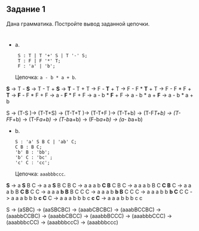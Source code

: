 #
## Задание 1
Дана грамматика. Постройте вывод заданной цепочки.
#
- a.
    ```
     S : T | T '+' S | T '-' S;
     T : F | F '*' T;
     F : 'a' | 'b';
     ```
    Цепочка:  ```a - b * a + b```.

**S** -> T - **S** -> T - T + **S** -> **T** - T + T -> F - **T** + T -> F - F * **T** + T -> F - F * F + **T** -> **F** - F * F + F -> a - **F** * F + F -> a - b * **F** + F -> a - b * a + **F** -> a - b * a + b

S →  (T-S )→  (T-T+S) →   (T-T+T )→  (T-T+F )→  (T-T+b) →  (T-F*T+b) → (T-F*F+b) → (T-F*a+b) → (T-b*a+b) → (F-b*a+b) → (a- b*a+b) 

- b.
    ```
    S : 'a' S B C | 'ab' C;
    C B : B C;
    'b' B : 'bb';
    'b' C : 'bc' ;
    'c' C : 'cc';
    ```
    Цепочка: ```aaabbbccc```.

**S** -> a **S** B C -> a a **S** B C B C -> a a a b **C B** C B C -> a a a b B C **C B** C -> a a a b B **C B** C C -> a a a **b B** B C C C -> a a a b **b B** C C C -> a a a b b **b C** C C ->  a a a b b b **c C** C -> a a a b b b c **c C** -> a a a b b b c c 

S → (aSBC) → (aaSBCBC) → (aaabCBCBC) → (aaabBCCBC) → (aaabbCCBC) → (aaabbCBCC) → (aaabbBCCC) → (aaabbbCCC) → (aaabbbcCC) → (aaabbbccC) → (aaabbbccc)

#
